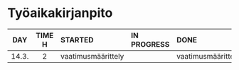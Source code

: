 # Työaikakirjanpito

| DAY   | TIME H | STARTED            | IN PROGRESS | DONE              |
| :---: | :----: | :----------------- | :---------- | :---------------- |
| 14.3. | 2      | vaatimusmäärittely |             | vaatimusmäärittely |
